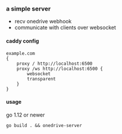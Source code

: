 ### a simple server

- recv onedrive webhook
- communicate with clients over websocket

#### caddy config
```
example.com
{
    proxy / http://localhost:6500
    proxy /ws http://localhost:6500 {
        websocket
        transparent
    }
}

```

#### usage
go 1.12 or newer

```
go build . && onedrive-server
```
